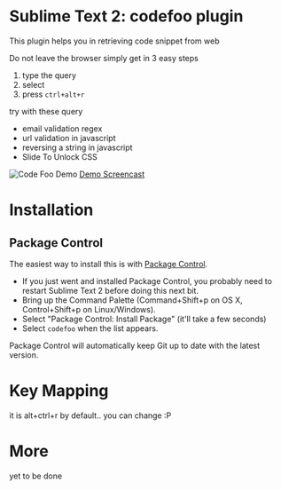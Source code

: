 # Sublime Text 2: codefoo plugin

This plugin helps you in retrieving code snippet from web

Do not leave the browser simply get in 3 easy steps

 1. type the query
 2. select
 3. press `ctrl+alt+r`

try with these query 
 
 * email validation regex
 * url validation in javascript
 * reversing a string in javascript
 * Slide To Unlock CSS 


![Code Foo Demo](https://raw.github.com/markandey/markandey.github.com/master/images/code-foo.gif)
   [Demo Screencast](http://www.youtube.com/watch?v=CK8ZoYAi_ss)

# Installation

## Package Control

The easiest way to install this is with [Package Control](http://wbond.net/sublime\_packages/package\_control).

 * If you just went and installed Package Control, you probably need to restart Sublime Text 2 before doing this next bit.
 * Bring up the Command Palette (Command+Shift+p on OS X, Control+Shift+p on Linux/Windows).
 * Select "Package Control: Install Package" (it'll take a few seconds)
 * Select `codefoo` when the list appears.

Package Control will automatically keep Git up to date with the latest version.

# Key Mapping

it is alt+ctrl+r by default.. you can change :P

# More
yet to be done

